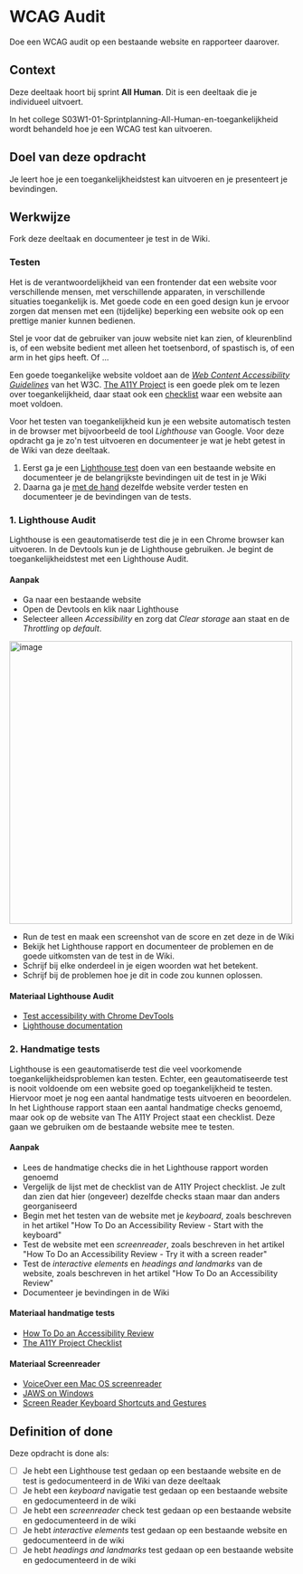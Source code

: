 # WCAG Audit

Doe een WCAG audit op een bestaande website en rapporteer daarover.

## Context

Deze deeltaak hoort bij sprint **All Human**. Dit is een deeltaak die je individueel uitvoert.

In het college S03W1-01-Sprintplanning-All-Human-en-toegankelijkheid wordt behandeld hoe je een WCAG test kan uitvoeren.



## Doel van deze opdracht

Je leert hoe je een toegankelijkheidstest kan uitvoeren en je presenteert je bevindingen.

## Werkwijze
<!-- Deze opdracht gaat over [testen](#testen) van de DLC. -->

Fork deze deeltaak en documenteer je test in de Wiki.



### Testen
<!-- *In de testfase test je of een website goed werkt.* -->

Het is de verantwoordelijkheid van een frontender dat een website voor verschillende mensen, met verschillende apparaten, in verschillende situaties toegankelijk is. Met goede code en een goed design kun je ervoor zorgen dat mensen met een (tijdelijke) beperking een website ook op een prettige manier kunnen bedienen. 

Stel je voor dat de gebruiker van jouw website niet kan zien, of kleurenblind is, of een website bedient met alleen het toetsenbord, of spastisch is, of een arm in het gips heeft. Of ... 

Een goede toegankelijke website voldoet aan de _[Web Content Accessibility Guidelines](https://www.w3.org/TR/WCAG22/)_ van het W3C. [The A11Y Project](https://www.a11yproject.com) is een goede plek om te lezen over toegankelijkheid, daar staat ook een [checklist](https://www.a11yproject.com/checklist/) waar een website aan moet voldoen. 

Voor het testen van toegankelijkheid kun je een website automatisch testen in de browser met bijvoorbeeld de tool _Lighthouse_ van Google. Voor deze opdracht ga je zo'n test uitvoeren en documenteer je wat je hebt getest in de Wiki van deze deeltaak.

1. Eerst ga je een [Lighthouse test](#1-lighthouse-audit) doen van een bestaande website en documenteer je de belangrijkste bevindingen uit de test in je Wiki
2. Daarna ga je [met de hand](#2-handmatige-tests) dezelfde website verder testen en documenteer je de bevindingen van de tests.

### 1. Lighthouse Audit

Lighthouse is een geautomatiserde test die je in een Chrome browser kan uitvoeren. In de Devtools kun je de Lighthouse gebruiken. Je begint de toegankelijkheidstest met een Lighthouse Audit.  
#### Aanpak

- Ga naar een bestaande website
- Open de Devtools en klik naar Lighthouse
- Selecteer alleen _Accessibility_ en zorg dat _Clear storage_ aan staat en de _Throttling_ op _default_. 
<img width="500" alt="image" src="https://user-images.githubusercontent.com/1391509/195625978-c079cbb8-35d0-4bf3-a381-7a74aa24ebb3.png">

- Run de test en maak een screenshot van de score en zet deze in de Wiki
- Bekijk het Lighthouse rapport en documenteer de problemen en de goede uitkomsten van de test in de Wiki. 
- Schrijf bij elke onderdeel in je eigen woorden wat het betekent. 
- Schrijf bij de problemen hoe je dit in code zou kunnen oplossen.

#### Materiaal Lighthouse Audit

 - [Test accessibility with Chrome DevTools](https://www.youtube.com/watch?v=b0Q5Zp_yKaU)
 - [Lighthouse documentation](https://developer.chrome.com/docs/lighthouse/accessibility/)

### 2. Handmatige tests

Lighthouse is een geautomatiserde test die veel voorkomende toegankelijkheidsproblemen kan testen. Echter, een geautomatiseerde test is nooit voldoende om een website goed op toegankelijkheid te testen. Hiervoor moet je nog een aantal handmatige tests uitvoeren en beoordelen. In het Lighthouse rapport staan een aantal handmatige checks genoemd, maar ook op de website van The A11Y Project staat een checklist. Deze gaan we gebruiken om de bestaande website mee te testen.

#### Aanpak

- Lees de handmatige checks die in het Lighthouse rapport worden genoemd
- Vergelijk de lijst met de checklist van de A11Y Project checklist. Je zult dan zien dat hier (ongeveer) dezelfde checks staan maar dan anders georganiseerd
- Begin met het testen van de website met je _keyboard_, zoals beschreven in het artikel "How To Do an Accessibility Review - Start with the keyboard"
- Test de website met een _screenreader_, zoals beschreven in het artikel "How To Do an Accessibility Review - Try it with a screen reader"
- Test de _interactive elements_ en _headings and landmarks_ van de website, zoals beschreven in het artikel "How To Do an Accessibility Review"
- Documenteer je bevindingen in de Wiki

#### Materiaal handmatige tests

- [How To Do an Accessibility Review](https://web.dev/how-to-review/)
- [The A11Y Project Checklist](https://www.a11yproject.com/checklist/)

#### Materiaal Screenreader
 - [VoiceOver een Mac OS screenreader](https://webaim.org/articles/voiceover/)
 - [JAWS on Windows](https://downloads.sensotec.be/Jaws/Sneltoetsen-JAWS2018.pdf)
 - [Screen Reader Keyboard Shortcuts and Gestures](https://dequeuniversity.com/screenreaders/)

## Definition of done

Deze opdracht is done als:

- [ ] Je hebt een Lighthouse test gedaan op een bestaande website en de test is gedocumenteerd in de Wiki van deze deeltaak
- [ ] Je hebt een _keyboard_ navigatie test gedaan op een bestaande website en gedocumenteerd in de wiki
- [ ] Je hebt een _screenreader_ check test gedaan op een bestaande website en gedocumenteerd in de wiki
- [ ] Je hebt _interactive elements_ test gedaan op een bestaande website en gedocumenteerd in de wiki
- [ ] Je hebt _headings and landmarks_ test gedaan op een bestaande website en gedocumenteerd in de wiki
